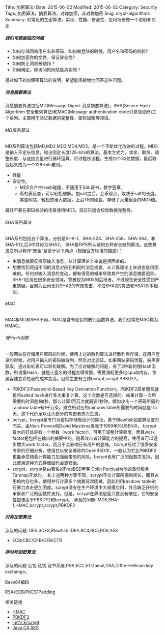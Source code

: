 Title: 加密算法!
Date: 2015-06-02
Modified: 2015-06-02
Category: Security
Tags: 加密算法，摘要算法，对称加密，非对称加密
Slug: crypt-algorithms
Summary: 对常见的加密算法，实现、性能、安全性、应用场景做一个说明和对比

##### 我们可能面临的问题
- 如何存储网站用户名和密码，如何做登陆的时候，用户名和密码的校验?
- 如何加密你的文件，保证安全性?
- 如何防止网站被劫持？
- 如何确定，你访问的网站是真实的？

通过如下的加解密算法的说明，希望能间接地地回答这些问题。


##### 消息摘要算法
消息摘要算法包括MD(Message Digest 消息摘要算法)，SHA(Secure Hash Algorithm 安全散列算法)和MAC(Message authentication code消息验证码)三个系列。主要用于验证数据的完整性，密码加密等领域。
###### MD系列算法 
MD系列算法包括MD,MD2,MD3,MD4,MD5。是一个不断优化改进的过程。MD5是输入不定长信息，输出固定长度128-bits的算法。基本方式为，求余、取余、调整长度、与链接变量进行循环运算。经过程序流程，生成四个32位数据，最后联合起来成为一个128-bits散列。
- 性能
- 安全性。
	- MD5会产生Hash碰撞，不适用于SSL证书，数字签章。
    - 彩虹表反查，可以轻松破解。加salt之后，会乐观点，取决于salt的长度。某些网站，轻松使用大数据，上百TB的硬盘，存储了大量组合的MD5值。
    
最好不要在密码校验的场景使用MD5。目前只适合校验数据完整性。

###### SHA系列算法
SHA系列包括五个算法，分别是SHA-1、SHA-224、SHA-256、SHA-384，和SHA-512,后4中并称为SHA2。
SHA是FIPS所认证的五种安全散列算法。这些算法之所以称作“安全”是基于以下两点（根据官方标准的描述）：
- 由消息摘要反推原输入消息，从计算理论上来说是很困难的。
- 想要找到两组不同的消息对应到相同的消息摘要，从计算理论上来说也是很困难的。任何对输入消息的变动，都有很高的概率导致其产生的消息摘要迥异。
SHA-1应用在很多安全领域，曾被视为MD5的后继者，不过现在安全性受到严重质疑。目前为止尚无对SHA2的有效攻击，不过SHA2的算法和HSA1基本相似。

###### MAC
MAC与MD和SHA不同，MAC是含有密钥的散列函数算法，我们也常把MAC称为HMAC。 

###### 慢Hash函数
一般网站在存储用户密码的时候，使用上述的散列算法进行散列后存储，在用户登录的时候，对用户输入的密码做散列，然后对比验证。如果网站密码泄露，被黑客获取，通过彩虹表可以轻松破解。为了应对破解的问题，有了3种新的慢Hash函数，所谓慢Hash，就是让签名的过程变得很慢，需要消耗更多地cpu和内存，使黑客建立彩虹表的成本变高。目前主要有三种bcrypt,scrypt,PBKDF2。
- PBKDF2(Password-Based Key Derivation Function)。PBKDF2简单而言就是将salted hash进行多次重复计算，这个次数是可选择的。如果计算一次所需要的时间是1微秒，那么计算1百万次就需要1秒钟。假如攻击一个密码所需的rainbow table有1千万条，建立所对应的rainbow table所需要的时间就是115天。这个代价足以让大部分的攻击者忘而生畏。
- bcrypt。bcrypt是专门为密码存储而设计的算法，基于Blowfish加密算法变形而来，由Niels Provos和David Mazières发表于1999年的USENIX。
bcrypt最大的好处是有一个参数（work factor)，可用于调整计算强度，而且work factor是包括在输出的摘要中的。随着攻击者计算能力的提高，使用者可以逐步增大work factor，而且不会影响已有用户的登陆。
bcrypt经过了很多安全专家的仔细分析，使用在以安全著称的OpenBSD中，一般认为它比PBKDF2更能承受随着计算能力加强而带来的风险。bcrypt也有广泛的函数库支持，因此使用这种方式存储密码会更安全。
- scrypt。scrypt是由著名的FreeBSD黑客 Colin Percival为他的备份服务 Tarsnap开发的。
和上述两种方案不同，scrypt不仅计算所需时间长，而且占用的内存也多，使得并行计算多个摘要异常困难，因此利用rainbow table进行暴力攻击更加困难。scrypt没有在生产环境中大规模应用，并且缺乏仔细的审察和广泛的函数库支持。但是，scrypt在算法层面只要没有破绽，它的安全性应该高于PBKDF2和bcrypt。
涉及的问题: MD5,SHA-1,HMAC,bcrypt,scrypt,PBKDF2

##### 对称加密算法:
涉及的问题: DES,3DES,Blowfish,IDEA,RC4,RC5,RC6,AES


- ECB/CBC/CFB/OFB/CTR

##### 非对称加密算法:
涉及的问题:公钥,私钥,证书系统,RSA,ECC,E1 Gamal,DSA,Diffie–Hellman key exchange。

Base64编码


RSA/ECB/PKCS1Padding

相关链接
- [HMAC](http://en.wikipedia.org/wiki/Hash-based_message_authentication_code)
- [PBKDF2](http://en.wikipedia.org/wiki/PBKDF2)
- [Let's Encrypt](https://letsencrypt.org/)
- [Java C# AES ](https://zenu.wordpress.com/2011/09/21/aes-128bit-cross-platform-java-and-c-encryption-compatibility/)
